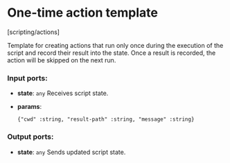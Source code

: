 # One-time action template

[scripting/actions]

Template for creating actions that run only once during the execution of the script and record their result into the state. Once a result is recorded, the action will be skipped on the next run.

### Input ports:

* __state__: `any`
    Receives script state.



* __params__: 
    ```
    {"cwd" :string, "result-path" :string, "message" :string}
    ```



### Output ports:

* __state__: `any`
    Sends updated script state.



